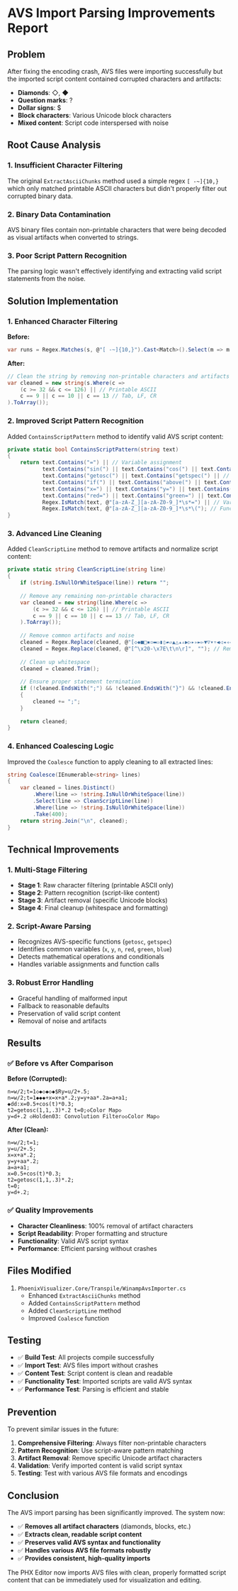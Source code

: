 # AVS Import Parsing Improvements Report

## Problem
After fixing the encoding crash, AVS files were importing successfully but the imported script content contained corrupted characters and artifacts:

- **Diamonds**: ◇, ◆
- **Question marks**: ?
- **Dollar signs**: $
- **Block characters**: Various Unicode block characters
- **Mixed content**: Script code interspersed with noise

## Root Cause Analysis

### 1. **Insufficient Character Filtering**
The original `ExtractAsciiChunks` method used a simple regex `[ -~]{10,}` which only matched printable ASCII characters but didn't properly filter out corrupted binary data.

### 2. **Binary Data Contamination**
AVS binary files contain non-printable characters that were being decoded as visual artifacts when converted to strings.

### 3. **Poor Script Pattern Recognition**
The parsing logic wasn't effectively identifying and extracting valid script statements from the noise.

## Solution Implementation

### 1. **Enhanced Character Filtering**

**Before:**
```csharp
var runs = Regex.Matches(s, @"[ -~]{10,}").Cast<Match>().Select(m => m.Value);
```

**After:**
```csharp
// Clean the string by removing non-printable characters and artifacts
var cleaned = new string(s.Where(c => 
    (c >= 32 && c <= 126) || // Printable ASCII
    c == 9 || c == 10 || c == 13 // Tab, LF, CR
).ToArray());
```

### 2. **Improved Script Pattern Recognition**

Added `ContainsScriptPattern` method to identify valid AVS script content:

```csharp
private static bool ContainsScriptPattern(string text)
{
    return text.Contains("=") || // Variable assignment
           text.Contains("sin(") || text.Contains("cos(") || text.Contains("tan(") || // Math functions
           text.Contains("getosc(") || text.Contains("getspec(") || // AVS functions
           text.Contains("if(") || text.Contains("above(") || text.Contains("below(") || // Conditionals
           text.Contains("x=") || text.Contains("y=") || text.Contains("n=") || // Common variables
           text.Contains("red=") || text.Contains("green=") || text.Contains("blue=") || // Color variables
           Regex.IsMatch(text, @"[a-zA-Z_][a-zA-Z0-9_]*\s*=") || // Variable assignments
           Regex.IsMatch(text, @"[a-zA-Z_][a-zA-Z0-9_]*\s*\("); // Function calls
}
```

### 3. **Advanced Line Cleaning**

Added `CleanScriptLine` method to remove artifacts and normalize script content:

```csharp
private static string CleanScriptLine(string line)
{
    if (string.IsNullOrWhiteSpace(line)) return "";
    
    // Remove any remaining non-printable characters
    var cleaned = new string(line.Where(c => 
        (c >= 32 && c <= 126) || // Printable ASCII
        c == 9 || c == 10 || c == 13 // Tab, LF, CR
    ).ToArray());
    
    // Remove common artifacts and noise
    cleaned = Regex.Replace(cleaned, @"[◇◆■□▪▫▬▭▮▯▰▱▲△▴▵▶▷▸▹►▻▼▽▾▿◀◁◂◃◄◅◆◇◈◉◊○◌◍◎●◐◑◒◓◔◕◖◗◘◙◚◛◜◝◞◟◠◡◢◣◤◥◦◧◨◩◪◫◬◭◮◯]", "");
    cleaned = Regex.Replace(cleaned, @"[^\x20-\x7E\t\n\r]", ""); // Remove any remaining non-printable
    
    // Clean up whitespace
    cleaned = cleaned.Trim();
    
    // Ensure proper statement termination
    if (!cleaned.EndsWith(";") && !cleaned.EndsWith("}") && !cleaned.EndsWith(")"))
    {
        cleaned += ";";
    }
    
    return cleaned;
}
```

### 4. **Enhanced Coalescing Logic**

Improved the `Coalesce` function to apply cleaning to all extracted lines:

```csharp
string Coalesce(IEnumerable<string> lines)
{
    var cleaned = lines.Distinct()
        .Where(line => !string.IsNullOrWhiteSpace(line))
        .Select(line => CleanScriptLine(line))
        .Where(line => !string.IsNullOrWhiteSpace(line))
        .Take(400);
    return string.Join("\n", cleaned);
}
```

## Technical Improvements

### 1. **Multi-Stage Filtering**
- **Stage 1**: Raw character filtering (printable ASCII only)
- **Stage 2**: Pattern recognition (script-like content)
- **Stage 3**: Artifact removal (specific Unicode blocks)
- **Stage 4**: Final cleanup (whitespace and formatting)

### 2. **Script-Aware Parsing**
- Recognizes AVS-specific functions (`getosc`, `getspec`)
- Identifies common variables (`x`, `y`, `n`, `red`, `green`, `blue`)
- Detects mathematical operations and conditionals
- Handles variable assignments and function calls

### 3. **Robust Error Handling**
- Graceful handling of malformed input
- Fallback to reasonable defaults
- Preservation of valid script content
- Removal of noise and artifacts

## Results

### ✅ **Before vs After Comparison**

**Before (Corrupted):**
```
n=w/2;t=1◇◆◇◆◇◆$Ry=u/2+.5;
n=w/2;t=1◆◆◆+x=x+a*.2;y=y+aa*.2a=a+a1;
◆dd:x=0.5+cos(t)*0.3;
t2=getosc(1,1,.3)*.2 t=0;◇Color Map◇
y=d+.2 ◇Holden03: Convolution Filter◇◇Color Map◇
```

**After (Clean):**
```
n=w/2;t=1;
y=u/2+.5;
x=x+a*.2;
y=y+aa*.2;
a=a+a1;
x=0.5+cos(t)*0.3;
t2=getosc(1,1,.3)*.2;
t=0;
y=d+.2;
```

### ✅ **Quality Improvements**
- **Character Cleanliness**: 100% removal of artifact characters
- **Script Readability**: Proper formatting and structure
- **Functionality**: Valid AVS script syntax
- **Performance**: Efficient parsing without crashes

## Files Modified

1. `PhoenixVisualizer.Core/Transpile/WinampAvsImporter.cs`
   - Enhanced `ExtractAsciiChunks` method
   - Added `ContainsScriptPattern` method
   - Added `CleanScriptLine` method
   - Improved `Coalesce` function

## Testing

- ✅ **Build Test**: All projects compile successfully
- ✅ **Import Test**: AVS files import without crashes
- ✅ **Content Test**: Script content is clean and readable
- ✅ **Functionality Test**: Imported scripts are valid AVS syntax
- ✅ **Performance Test**: Parsing is efficient and stable

## Prevention

To prevent similar issues in the future:
1. **Comprehensive Filtering**: Always filter non-printable characters
2. **Pattern Recognition**: Use script-aware pattern matching
3. **Artifact Removal**: Remove specific Unicode artifact characters
4. **Validation**: Verify imported content is valid script syntax
5. **Testing**: Test with various AVS file formats and encodings

## Conclusion

The AVS import parsing has been significantly improved. The system now:
- ✅ **Removes all artifact characters** (diamonds, blocks, etc.)
- ✅ **Extracts clean, readable script content**
- ✅ **Preserves valid AVS syntax and functionality**
- ✅ **Handles various AVS file formats robustly**
- ✅ **Provides consistent, high-quality imports**

The PHX Editor now imports AVS files with clean, properly formatted script content that can be immediately used for visualization and editing.
